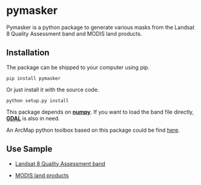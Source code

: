 # pymasker

Pymasker is a python package to generate various masks from the Landsat 8 Quality Assessment band and MODIS land products.

## Installation

The package can be shipped to your computer using pip.

	pip install pymasker

Or just install it with the source code.

	python setup.py install

This package depends on [**numpy**](http://www.numpy.org/). If you want to load the band file directly, [**GDAL**](https://pypi.python.org/pypi/GDAL/) is also in need.

An ArcMap python toolbox based on this package could be find [here](https://github.com/dz316424/arcmasker).

## Use Sample

* [Landsat 8 Quality Assessment band](http://haoliangyu.github.io/2015/01/18/Making-masks-with-Landsat-8-Quality-Assessment-band-using-Python/)

* [MODIS land products](http://haoliangyu.github.io/2015/02/19/Making-masks-from-Quality-Control-bits-of-MODIS-land-products-in-Python-Update/)
